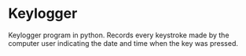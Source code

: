 # Keylogger
Keylogger program in python. 
Records every keystroke made by the computer user indicating the date and time when the key was pressed. 
